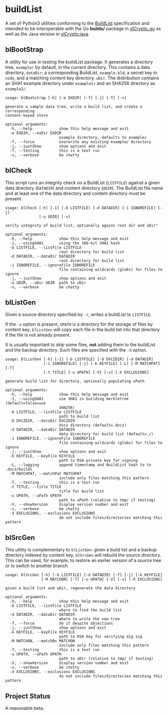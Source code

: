 <h1 class="libTop">buildList</h1>

A set of Python3 utilities conforming to the
[BuildList](https://jddixon.github.io/xlattice/buildList.html)
specification and
intended to be interoperable with the Go
**builds/** package in
[xlCrypto_go](https://jddixon.github.com/xlCrypto_go)
as well as the Java version in
[xlCrypto.java](https://jddixon.github.com/xlCrypto_java).

## blBootStrap

A utility for use in testing the buildList package.  It generates a
directory tree, `example/` by default, in the current directory.  This
contains a data directory, `dataDir`; a corresponding BuildList,
`example.bld`; a secret key in `node`, and a matching content key
directory, `uDir`.  The distribution contains an SHA1 example directory
under `example1/` and an SHA256 directory as `example2/`.

	usage: blBootstrap [-h] [-e EXDIR] [-f] [-j] [-T] [-v]
	
	generate a sample data tree, write a build list, and create a corresponding
	content-keyed store
	
	optional arguments:
	  -h, --help            show this help message and exit
	  -e EXDIR, --exDir EXDIR
	                        example directory, defaults to example/
	  -f, --force           overwrite any existing example/ directory
	  -j, --justShow        show options and exit
	  -T, --testing         this is a test run
	  -v, --verbose         be chatty

## blCheck

This script runs an integrity check on a BuildList (`LISTFILE`) against
a given data directory (`DATADIR`) and content directory (`UDIR`).  The
BuildList file name and at least one of the data directory and content
directory must be present.

    usage: blCheck [-h] [-1] [-b LISTFILE] [-d DATADIR] [-i IGNOREFILE] [-j]
                   [-u UDIR] [-v]

    verify integrity of build list, optionally agains root dir and uDir"

    optional arguments:
      -h, --help            show this help message and exit
      -1, --usingSHA1       using the 160-bit SHA1 hash
      -b LISTFILE, --listFile LISTFILE
                            root directory for build list
      -d DATADIR, --dataDir DATADIR
                            root directory for build list
      -i IGNOREFILE, --ignoreFile IGNOREFILE
                            file containing wildcards (globs) for files to ignore
      -j, --justShow        show options and exit
      -u UDIR, --uDir UDIR  path to uDir
      -v, --verbose         be chatty

## blListGen

Given a source directory specified by `-r`, writes a buildList to `LISTFILE`.

If the `-u` option is present, `UPATH` is a directory for the storage of files
by content key; `blListGen` will copy each file in the build list into that
directory if the file is not already present.

It is usually important to skip some files, **not** adding them to the
buildList and the backup directory.  Such files are
specified with the `-X` option.

    usage: blListGen [-h] [-1] [-b LISTFILE] [-D DVCZDIR] [-d DATADIR]
                     [-i IGNOREFILE] [-j] [-k KEYFILE] [-L] [-M MATCHPAT] [-T]
                     [-t TITLE] [-u UPATH] [-V] [-v] [-X EXCLUSIONS]

    generate build list for directory, optionally populating uPath

    optional arguments:
      -h, --help            show this help message and exit
      -1, --usingSHA1       use SHA1 in building merkletree (default=false=use
                            SHA256)
      -b LISTFILE, --listFile LISTFILE
                            path to build list
      -D DVCZDIR, --dvczDir DVCZDIR
                            dvcz directory (default=.dvcz)
      -d DATADIR, --dataDir DATADIR
                            data directory for build list (default=./)
      -i IGNOREFILE, --ignoreFile IGNOREFILE
                            file containing wildcards (globs) for files to ignore
      -j, --justShow        show options and exit
      -k KEYFILE, --keyFile KEYFILE
                            path to RSA private key for signing
      -L, --logging         append timestamp and BuildList hash to to .dvcz/builds
      -M MATCHPAT, --matchPat MATCHPAT
                            include only files matching this pattern
      -T, --testing         this is a test run
      -t TITLE, --title TITLE
                            title for build list
      -u UPATH, --uPath UPATH
                            path to uPath (relative to tmp/ if testing)
      -V, --showVersion     display version number and exit
      -v, --verbose         be chatty
      -X EXCLUSIONS, --exclusions EXCLUSIONS
                            do not include files/directories matching this pattern

## blSrcGen

This utility is complementary to `blListGen`: given a build list and
a backup directory indexed by content key, `blSrcGen` will rebuild the
source directory.  This can be used, for example, to restore an earlier
version of a source tree or to switch to another branch.

    usage: blSrcGen [-h] [-b LISTFILE] [-d DATADIR] [-f] [-j] [-k KEYFILE]
                    [-M MATCHON] [-T] [-u UPATH] [-V] [-v] [-X EXCLUSIONS]

    given a build list and uDir, regenerate the data directory

    optional arguments:
      -h, --help            show this help message and exit
      -b LISTFILE, --listFile LISTFILE
                            where to find the build list
      -d DATADIR, --dataDir DATADIR
                            where to write the new tree
      -f, --force           do it despite objections
      -j, --justShow        show options and exit
      -k KEYFILE, --keyFile KEYFILE
                            path to RSA key for verifying dig sig
      -M MATCHON, --matchOn MATCHON
                            include only files matching this pattern
      -T, --testing         this is a test run
      -u UPATH, --uPath UPATH
                            path to uDir (relative to tmp/ if testing)
      -V, --showVersion     display version number and exit
      -v, --verbose         be chatty
      -X EXCLUSIONS, --exclusions EXCLUSIONS
                            do not include files/directories matching this pattern

## Project Status

A reasonable beta.


